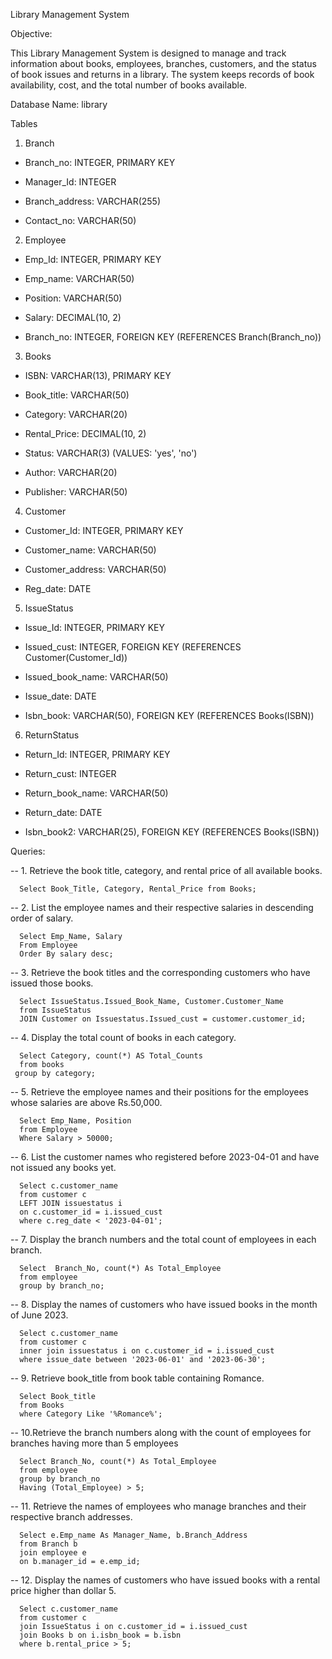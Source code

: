 Library Management System

Objective:

This Library Management System is designed to manage and track information about books, employees, branches, customers, and the status of book issues and returns in a library. 
The system keeps records of book availability, cost, and the total number of books available.

Database Name: library

Tables
1. Branch
 
* Branch_no: INTEGER, PRIMARY KEY

* Manager_Id: INTEGER

* Branch_address: VARCHAR(255)

* Contact_no: VARCHAR(50)

2. Employee
 
* Emp_Id: INTEGER, PRIMARY KEY

* Emp_name: VARCHAR(50)

* Position: VARCHAR(50)

* Salary: DECIMAL(10, 2)

* Branch_no: INTEGER, FOREIGN KEY (REFERENCES Branch(Branch_no))

3. Books
 
* ISBN: VARCHAR(13), PRIMARY KEY

* Book_title: VARCHAR(50)

* Category: VARCHAR(20)

* Rental_Price: DECIMAL(10, 2)

* Status: VARCHAR(3) (VALUES: 'yes', 'no')

* Author: VARCHAR(20)

* Publisher: VARCHAR(50)

4. Customer
 
* Customer_Id: INTEGER, PRIMARY KEY

* Customer_name: VARCHAR(50)

* Customer_address: VARCHAR(50)

* Reg_date: DATE

5. IssueStatus
   
* Issue_Id: INTEGER, PRIMARY KEY

* Issued_cust: INTEGER, FOREIGN KEY (REFERENCES Customer(Customer_Id))

* Issued_book_name: VARCHAR(50)

* Issue_date: DATE

* Isbn_book: VARCHAR(50), FOREIGN KEY (REFERENCES Books(ISBN))

6. ReturnStatus

* Return_Id: INTEGER, PRIMARY KEY

* Return_cust: INTEGER

* Return_book_name: VARCHAR(50)

* Return_date: DATE

* Isbn_book2: VARCHAR(25), FOREIGN KEY (REFERENCES Books(ISBN))

Queries:


-- 1. Retrieve the book title, category, and rental price of all available books. 

      Select Book_Title, Category, Rental_Price from Books;

-- 2. List the employee names and their respective salaries in descending order of salary.

      Select Emp_Name, Salary       
      From Employee      
      Order By salary desc;

-- 3. Retrieve the book titles and the corresponding customers who have issued those books. 
      
      Select IssueStatus.Issued_Book_Name, Customer.Customer_Name
      from IssueStatus 
      JOIN Customer on Issuestatus.Issued_cust = customer.customer_id;

-- 4. Display the total count of books in each category. 

      Select Category, count(*) AS Total_Counts
      from books
     group by category;

-- 5. Retrieve the employee names and their positions for the employees whose salaries are above Rs.50,000. 

      Select Emp_Name, Position
      from Employee
      Where Salary > 50000;

-- 6. List the customer names who registered before 2023-04-01 and have not issued any books yet. 

      Select c.customer_name
      from customer c 
      LEFT JOIN issuestatus i
      on c.customer_id = i.issued_cust
      where c.reg_date < '2023-04-01';

-- 7. Display the branch numbers and the total count of employees in each branch. 

      Select  Branch_No, count(*) As Total_Employee
      from employee
      group by branch_no;

-- 8. Display the names of customers who have issued books in the month of June 2023.

      Select c.customer_name
      from customer c  
      inner join issuestatus i on c.customer_id = i.issued_cust
      where issue_date between '2023-06-01' and '2023-06-30';

-- 9. Retrieve book_title from book table containing Romance. 
      
      Select Book_title 
      from Books
      where Category Like '%Romance%';

-- 10.Retrieve the branch numbers along with the count of employees for branches having more than 5 employees
      
      Select Branch_No, count(*) As Total_Employee
      from employee
      group by branch_no
      Having (Total_Employee) > 5;

-- 11. Retrieve the names of employees who manage branches and their respective branch addresses.

      Select e.Emp_name As Manager_Name, b.Branch_Address
      from Branch b 
      join employee e
      on b.manager_id = e.emp_id;

-- 12.  Display the names of customers who have issued books with a rental price higher than dollar 5.

      Select c.customer_name
      from customer c 
      join IssueStatus i on c.customer_id = i.issued_cust
      join Books b on i.isbn_book = b.isbn
      where b.rental_price > 5;
